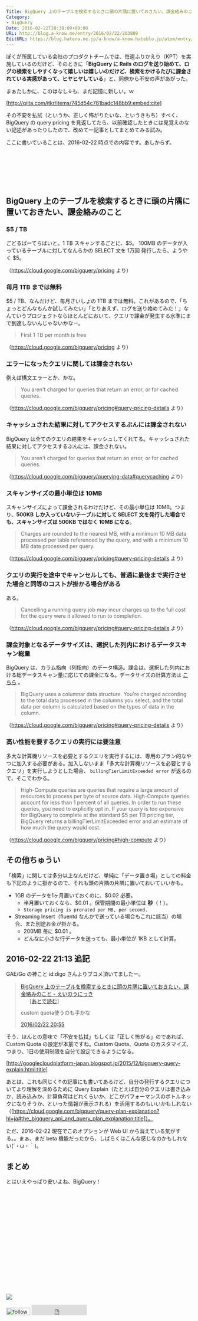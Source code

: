 ```yaml
---
Title: BigQuery 上のテーブルを検索するときに頭の片隅に置いておきたい、課金絡みのこと
Category:
- BigQuery
Date: 2016-02-22T20:38:09+09:00
URL: http://blog.a-know.me/entry/2016/02/22/203809
EditURL: https://blog.hatena.ne.jp/a-know/a-know.hateblo.jp/atom/entry/10328537792364379232
---
```


ぼくが所属している会社のプロダクトチームでは、毎週ふりかえり（KPT）を実施しているのだけど、そのときに「<b>BigQuery に Rails のログを送り始めて、ログの検索をしやすくなって嬉しいは嬉しいのだけど、検索をかけるたびに課金されている実感があって、ヒヤヒヤしている</b>」と、同僚から不安の声があがった。


まぁたしかに、このはなし↓も、まだ記憶に新しい。ｗ




[http://qiita.com/itkr/items/745d54c781badc148bb9:embed:cite]




その不安を払拭（というか、正しく怖がりたいな、というきもち）すべく、BigQuery の query pricing を見返してたら、以前確認したときには見覚えのない記述があったりしたので、改めて一記事としてまとめてみる試み。


ここに書いていることは、2016-02-22 時点での内容です。あしからず。



<!-- more -->


<script async src="//pagead2.googlesyndication.com/pagead/js/adsbygoogle.js"></script>
<!-- article-top -->
<ins class="adsbygoogle"
     style="display:inline-block;width:728px;height:90px"
     data-ad-client="ca-pub-3463034538369189"
     data-ad-slot="8367620130"></ins>
<script>
(adsbygoogle = window.adsbygoogle || []).push({});
</script>



## BigQuery 上のテーブルを検索するときに頭の片隅に置いておきたい、課金絡みのこと
### $5 / TB

ごどるぱーてらばいと。1 TB スキャンするごとに、$5。
100MB のデータが入っているテーブルに対してなんらかの SELECT 文を 1万回 発行したら、ようやく $5。

（https://cloud.google.com/bigquery/pricing より）



### 毎月 1TB までは無料

$5 / TB、なんだけど、毎月さいしょの 1TB までは無料。これがあるので、「ちょっとどんなもんか試してみたい」「とりあえず、ログを送り始めてみた！」なんていうプロジェクトならほとんどにおいて、クエリで課金が発生する水準にまで到達しないんじゃないかなー。


> First 1 TB per month is free


（https://cloud.google.com/bigquery/pricing より）



### エラーになったクエリに関しては課金されない

例えば構文エラーとか、かな。


> You aren't charged for queries that return an error, or for cached queries.


（https://cloud.google.com/bigquery/pricing#query-pricing-details より）




### キャッシュされた結果に対してアクセスするぶんには課金されない

BigQuery は全てのクエリの結果をキャッシュしてくれてる。キャッシュされた結果に対してアクセスするぶんには、課金されない。


> You aren't charged for queries that return an error, or for cached queries.


（https://cloud.google.com/bigquery/querying-data#querycaching より）



### スキャンサイズの最小単位は 10MB

スキャンサイズによって課金されるわけだけど、その最小単位は 10MB。つまり、<b>500KB しか入っていないテーブルに対して SELECT 文を発行した場合でも、スキャンサイズは 500KB ではなく 10MB になる</b>。


> Charges are rounded to the nearest MB, with a minimum 10 MB data processed per table referenced by the query, and with a minimum 10 MB data processed per query.


（https://cloud.google.com/bigquery/pricing#query-pricing-details より）




### クエリの実行を途中でキャンセルしても、普通に最後まで実行させた場合と同等のコストが掛かる場合がある

ある。


> Cancelling a running query job may incur charges up to the full cost for the query were it allowed to run to completion.


（https://cloud.google.com/bigquery/pricing#query-pricing-details より）




### 課金対象となるデータサイズは、選択した列内におけるデータスキャン総量

BigQuery は、カラム指向（列指向）のデータ構造。課金は、選択した列内における総データスキャン量に応じての課金になる。データサイズの計算方法は [こちら](https://cloud.google.com/bigquery/pricing#data) 。


> BigQuery uses a columnar data structure. You're charged according to the total data processed in the columns you select, and the total data per column is calculated based on the types of data in the column.


（https://cloud.google.com/bigquery/pricing#query-pricing-details より）



### 高い性能を要するクエリの実行には要注意

多大な計算機リソースを必要とするクエリを実行するには、専用のプラン的なやつに加入する必要がある。加入しないまま「多大な計算機リソースを必要とするクエリ」を実行しようとした場合、 `billingTierLimitExceeded error` が返るので、そこでわかる。



> High-Compute queries are queries that require a large amount of resources to process per byte of source data. High-Compute queries account for less than 1 percent of all queries. In order to run these queries, you need to explicitly opt in.
If your query is too expensive for BigQuery to complete at the standard $5 per TB pricing tier, BigQuery returns a billingTierLimitExceeded error and an estimate of how much the query would cost.


（https://cloud.google.com/bigquery/pricing#high-compute より）


## その他ちゅうい

「検索」に関しては多分以上なんだけど、単純に「データ置き場」としての料金も下記のように掛かるので、それも頭の片隅の片隅に置いておいていいかも。


* 1GB のデータを1ヶ月置いておくのに、$0.02 必要。
    * 半月置いておくなら、$0.01 。保管期間の最小単位は **秒**（！）。
    * `Storage pricing is prorated per MB, per second.`
* Streaming Insert（fluentd なんかで送っている場合もこれに該当）の場合、また別途お金が掛かる。
    * 200MB 毎に $0.01 。
    * どんなに小さな行データを送っても、最小単位が 1KB として計算。


## 2016-02-22 21:13 追記

GAE/Go の神こと id:digo さんよりブコメ頂いてましたー。


<blockquote class="hatena-bookmark-comment"><a class="comment-info" href="http://b.hatena.ne.jp/entry/279789754/comment/digo" data-user-id="digo" data-entry-url="http://b.hatena.ne.jp/entry/blog.a-know.me/entry/2016/02/22/203809" data-original-href="http://blog.a-know.me/entry/2016/02/22/203809" data-entry-favicon="http://cdn-ak.favicon.st-hatena.com/?url=http%3A%2F%2Fblog.a-know.me%2F" data-user-icon="/users/di/digo/profile.gif">BigQuery 上のテーブルを検索するときに頭の片隅に置いておきたい、課金絡みのこと - えいのうにっき</a><ul class="comment-tag" style="list-style: none; margin: 0px;"><li style="float: left">[<a href="http://b.hatena.ne.jp/search/tag?q=%E3%81%82%E3%81%A8%E3%81%A7%E8%AA%AD%E3%82%80">あとで読む</a>]</li></ul><br><p style="clear: left">custom quota使うのも手かな</p><a class="datetime" href="http://b.hatena.ne.jp/digo/20160222#bookmark-279789754"><span class="datetime-body">2016/02/22 20:55</span></a></blockquote><script src="https://b.st-hatena.com/js/comment-widget.js" charset="utf-8" async></script>


そう、ほんとの意味で「不安を払拭」もしくは「正しく怖がる」のであれば、Custom Quota の設定が本筋ですね。Custom Quota、Quota のカスタマイズ、つまり、1日の使用制限を自分で設定できるようになる。




[http://googlecloudplatform-japan.blogspot.jp/2015/12/bigquery-query-explain.html:title]



あとは、これも同じく↑の記事にも書いてあるけど、自分の発行するクエリについてより理解を深めるために Query Explain（たとえば自分のクエリは書き込みか、読み込みか、計算負荷はどれくらいか、どこがパフォーマンスのボトルネックになりそうか、といった情報が表示される）を活用するのもいいかもしれない（[https://cloud.google.com/bigquery/query-plan-explanation?hl=ja#the_bigquery_api_and_query_plan_explanation:title]）。


ただ、2016-02-22 現在でこのオプションが Web UI から消えている気がする。。まぁ、まだ beta 機能だったから、しばらくはこんな感じなのかもしれない(´・ω・｀)。


## まとめ

とはいえやっぱり安いよね、BigQuery！


<div>
<br>
<script async src="//pagead2.googlesyndication.com/pagead/js/adsbygoogle.js"></script>
<!-- article-bottom2 -->
<ins class="adsbygoogle"
     style="display:inline-block;width:300px;height:250px"
     data-ad-client="ca-pub-3463034538369189"
     data-ad-slot="5274552934"></ins>
<script>
(adsbygoogle = window.adsbygoogle || []).push({});
</script>

<a href="http://bit.ly/grass-graph" target='blank' rel="nofollow"><img src="https://cdn-ak.f.st-hatena.com/images/fotolife/a/a-know/20170405/20170405220342.png"></a>
<br>
</div>

<div>
<a href='http://cloud.feedly.com/#subscription%2Ffeed%2Fhttp%3A%2F%2Fblog.a-know.me%2Ffeed'  target='blank'><img id='feedlyFollow' src='http://s3.feedly.com/img/follows/feedly-follow-rectangle-volume-small_2x.png' alt='follow us in feedly' width='65' height='20'></a>



<iframe src="http://blog.hatena.ne.jp/a-know/a-know.hateblo.jp/subscribe/iframe" allowtransparency="true" frameborder="0" scrolling="no" width="150" height="28"></iframe>
</div>
